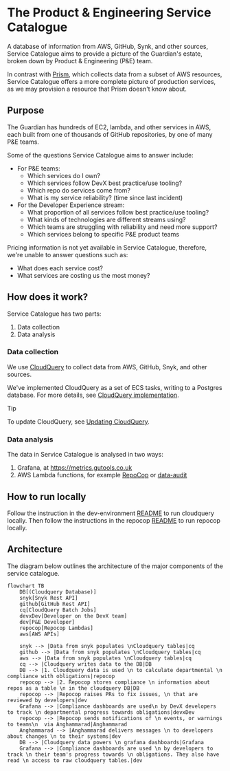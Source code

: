 # The Product & Engineering Service Catalogue

A database of information from AWS, GitHub, Synk, and other sources,
Service Catalogue aims to provide a picture of the Guardian's estate,
broken down by Product & Engineering (P&E) team.

In contrast with [Prism](https://github.com/guardian/prism), which collects data
from a subset of AWS resources, Service Catalogue offers a more complete picture
of production services, as we may provision a resource that Prism doesn't know
about.

## Purpose

The Guardian has hundreds of EC2, lambda, and other services in AWS,
each built from one of thousands of GitHub repositories,
by one of many P&E teams.

Some of the questions Service Catalogue aims to answer include:

- For P&E teams:
  - Which services do I own?
  - Which services follow DevX best practice/use tooling?
  - Which repo do services come from?
  - What is my service reliability? (time since last incident)
- For the Developer Experience stream:
  - What proportion of all services follow best practice/use tooling?
  - What kinds of technologies are different streams using?
  - Which teams are struggling with reliability and need more support?
  - Which services belong to specific P&E product teams

Pricing information is not yet available in Service Catalogue,
therefore, we're unable to answer questions such as:

- What does each service cost?
- What services are costing us the most money?

## How does it work?

Service Catalogue has two parts:

1. Data collection
2. Data analysis

### Data collection

We use [CloudQuery](https://www.cloudquery.io/) to collect data from AWS, GitHub, Snyk, and other sources.

We've implemented CloudQuery as a set of ECS tasks, writing to a Postgres database.
For more details, see [CloudQuery implementation](docs/cloudquery-implementation.md).

> [!TIP]
> To update CloudQuery, see [Updating CloudQuery](docs/updating-cloudquery.md).

### Data analysis

The data in Service Catalogue is analysed in two ways:

1. Grafana, at https://metrics.gutools.co.uk
2. AWS Lambda functions, for example [RepoCop](packages/repocop) or [data-audit](packages/data-audit)

## How to run locally

Follow the instruction in the dev-environment [README](packages/dev-environment/README.md) to run cloudquery locally.
Then follow the instructions in the repocop [README](packages/repocop/README.md) to run repocop locally.

## Architecture

The diagram below outlines the architecture of the major components of the service catalogue.

```mermaid
flowchart TB
    DB[(Cloudquery Database)]
    snyk[Snyk Rest API]
    github[GitHub Rest API]
    cq[CloudQuery Batch Jobs]
    devxDev[Developer on the DevX team]
    dev[P&E Developer]
    repocop[Repocop Lambdas]
    aws[AWS APIs]
    
    snyk --> |Data from snyk populates \nCloudquery tables|cq
    github --> |Data from snyk populates \nCloudquery tables|cq
    aws --> |Data from snyk populates \nCloudquery tables|cq
    cq --> |Cloudquery writes data to the DB|DB
    DB --> |1. Cloudquery data is used \n to calculate departmental \n compliance with obligations|repocop
    repocop --> |2. Repocop stores compliance \n information about repos as a table \n in the cloudquery DB|DB
    repocop --> |Repocop raises PRs to fix issues, \n that are reviewed by developers|dev
    Grafana --> |Compliance dashboards are used\n by DevX developers to track \n departmental progress towards obligations|devxDev
    repocop --> |Repocop sends notifications of \n events, or warnings to teams\n  via Anghammarad|Anghammarad
    Anghammarad --> |Anghammarad delivers messages \n to developers about changes \n to their systems|dev
    DB --> |Cloudquery data powers \n grafana dashboards|Grafana
    Grafana --> |Compliance dashboards are used \n by developers to track \n their team's progress towards \n obligations. They also have read \n access to raw cloudquery tables.|dev
```
